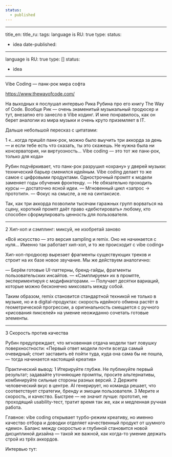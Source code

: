 ```yaml
---
status:
  - published
---
```


---
title_en: 
title_ru: 
tags: 
language is RU: true
type: 
status:
  - idea
date-published:
--- 
language is RU: true
type: []
status:
  - idea
---


Vibe Coding — панк-рок мира софта

https://www.thewayofcode.com/

На выходных я послушал интервью Рика Рубина про его книгу The Way of Code. 
Вообще Рик — очень знаменитый музыкальный продюсер и тут, внезапно его занесло в Vibe кодинг. И мне понравилось, как он берет аналогии из мира музыки и очень круто приземляет в IT. 

Дальше небольшой пересказ с цитатами:

1
«…когда пришёл панк-рок, можно было выучить три аккорда за день — и если тебе есть что сказать, ты это скажешь. Не нужна была ни консерватория, ни виртуозность… Vibe coding ― это тот же панк-рок, только для кода»

Рубин подчёркивает, что панк-рок разрушил «охрану» у дверей музыки: технический барьер сменился идейным. Vibe coding делает то же самое с цифровыми продуктами. Однострочный промпт к модели заменяет годы обучения фронтенду. 
— Не обязательно проходить курсы — достаточно ясной идеи.
— Мгновенный цикл «запрос → прототип».
— Фокус на смысле, а не на синтаксисе.

Так, как три аккорда позволили тысячам гаражных групп ворваться на сцену, короткий промпт даёт право «дебютировать» любому, кто способен сформулировать ценность для пользователя.

---

2
Хип-хоп и сэмплинг: миксуй, не изобретай заново

«Всё искусство — это версия sampling и remix. Оно не начинается с нуля… Именно так работает хип-хоп, и то же происходит с vibe coding»

Хип-хоп-продюсер вырезает фрагменты существующих треков и строит на их базе новое звучание. Мы же действуем аналогично:

— Берём готовые UI-паттерны, бренд-гайды, фрагменты пользовательских инсайтов.
— «Сэмплируем» их в промпте, экспериментируя с модификаторами.
— Получает десятки вариаций, которые можно бесконечно миксовать между собой.

Таким образом, remix становится стандартной техникой не только в музыке, но и в digital-продуктах: скорость идейного обмена растёт в геометрической прогрессии, а оригинальность смещается с ручного «рисования пикселей» на умение неожиданно сочетать готовые элементы.

---

3
Скорость против качества

Рубин предупреждает, что мгновенная отдача модели таит ловушку поверхностности:
«Первый ответ модели почти всегда самый очевидный; стоит заставить её пойти туда, куда она сама бы не пошла, — тогда начинается настоящий креатив»

Практический вывод:
1 Итерируйте глубже. Не публикуйте первый результат; задавайте уточняющие промпты, просите альтернативы, комбинируйте сильные стороны разных версий.
2 Держите человеческий вкус в центре. AI генерирует, но команда решает, что соответствует стратегии, бренду и эмоции пользователя.
3 Мерите и скорость, и качество. Быстрее — не значит лучше: прототип, не проходящий usability-тест, тратит время так же, как и медленная ручная работа.

Главное: vibe coding открывает турбо-режим креативу, но именно качество отбора и доводки отделяет качественный продукт от шумного «демо». Баланс между скоростью и глубиной становится новой дисциплиной дизайна — такой же важной, как когда-то умение держать строй из трёх аккордов.

Интервью тут: 
